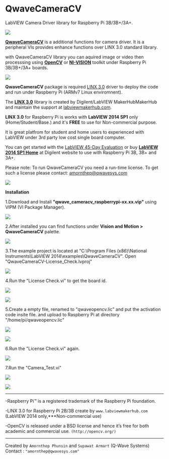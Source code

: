 # QwaveCameraCV

LabVIEW Camera Driver library for Raspberry Pi 3B/3B+/3A+.
 
![](http://ftp.qwavesys.com/tmp_pics/QwaveCameraCV-08.png)
 
[**QwaveCameraCV**](https://github.com/QWaveSystems/QwaveCameraCV) is a additional functions for camera driver. It is a peripheral VIs provides enhance functions over LINX 3.0 standard library.

with QwaveCameraCV library you can aquired image or video then processsing using [**OpenCV**](https://opencv.org/) or [**NI-VISION**](http://www.ni.com/vision/software/vdm/) toolkit under Raspberry Pi 3B/3B+/3A+ boards.

![](http://ftp.qwavesys.com/tmp_pics/QwaveCameraCV-01.png)

**QwaveCameraCV** package is required [LINX 3.0](http://sine.ni.com/nips/cds/view/p/lang/en/nid/212478) driver to deploy the code and run under Raspberry Pi (ARMv7 Linux enviromnent).

The [**LINX 3.0**](https://github.com/MakerHub/LINX/tree/master/LabVIEW) library is created by Digilent/LabVIEW MakerHubMakerHub
and maintain the support at [labviewmakerhub.com](https://www.labviewmakerhub.com/doku.php?id=libraries:linx:start).

**LINX 3.0** for Raspberry Pi is works with **LabVIEW 2014 SP1** only (Home/Student/Base.) and it's **FREE** to use for Non-commercial purpose.

It is great platfrom for student and home users to experienced with LabVIEW under 3rd party low cost single board computer.

You can get started with the [LabVIEW 45-Day Evaluation](http://ftp.ni.com/support/softlib/labview/labview_development_system/2014%20SP1/2014sp1LV-WinEng.exe) or buy [**LabVIEW 2014 SP1 Home**](https://store.digilentinc.com/labview-home-bundle/) at Digilent website to use with Raspberry Pi 3B, 3B+ and 3A+.

Please note: To run QwaveCameraCV you need a run-time license. To get such a license please contact: amornthep@qwavesys.com
 
![](http://ftp.qwavesys.com/tmp_pics/QwaveCameraCV-10.png)

**Installation**

1.Download and Install **"qwave_cameracv_raspberrypi-xx.xx.vip"** using VIPM (VI Package Manager).

![](http://ftp.qwavesys.com/tmp_pics/QwaveCameraCV-00.png)

2.After installed you can find functions under **Vision and Motion > QwaveCameraCV** palette.

![](http://ftp.qwavesys.com/tmp_pics/QwaveCameraCV-01.png)

3.The example project is located at "C:\Program Files (x86)\National Instruments\LabVIEW 2014\examples\QwaveCameraCV". Open "QwaveCameraCV-License_Check.lvproj"

![](http://ftp.qwavesys.com/tmp_pics/QwaveCameraCV-02.png)

4.Run the "License Check.vi" to get the board id.

![](http://ftp.qwavesys.com/tmp_pics/QwaveCameraCV-03.png)

![](http://ftp.qwavesys.com/tmp_pics/QwaveCameraCV-04.png)

5.Create a empty file, renamed to "qwaveopencv.lic" and put the activation code insite file. and upload to Raspberry Pi at directory "/home/pi/qwaveopencv.lic"

![](http://ftp.qwavesys.com/tmp_pics/QwaveCameraCV-05.png)

![](http://ftp.qwavesys.com/tmp_pics/QwaveCameraCV-06.png)

6.Run the "License Check.vi" again.

![](http://ftp.qwavesys.com/tmp_pics/QwaveCameraCV-07.png)

7.Run the "Camera_Test.vi"

![](http://ftp.qwavesys.com/tmp_pics/QwaveCameraCV-08.png)


![](http://ftp.qwavesys.com/tmp_pics/QwaveCameraCV-09.png)


------------------------------------------------------------------

-Raspberry Pi™ is a registered trademark of the Raspberry Pi foundation.

-LINX 3.0 for Raspberry Pi 2B/3B create by `www.labviewmakerhub.com` (LabVIEW 2014 only,***Non-commercial use)

-OpenCV is released under a BSD license and hence it’s free for both academic and commercial use. `(http://opencv.org/)`

------------------------------------------------------------------
Created by `Amornthep Phunsin` and `Supawat Armart` (Q-Wave Systems)
Contact : `"amornthep@qwavesys.com"`
